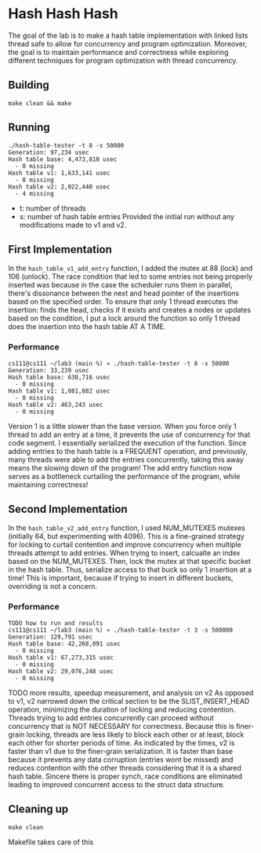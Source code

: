 # Hash Hash Hash
The goal of the lab is to make a hash table implementation with linked lists thread safe to allow for concurrency and program optimization. Moreover, the goal is to maintain performance and correctness while exploring different techniques for program optimization with thread concurrency.

## Building
```shell
make clean && make
```

## Running
```shell
./hash-table-tester -t 8 -s 50000
Generation: 97,234 usec
Hash table base: 4,473,810 usec
  - 0 missing
Hash table v1: 1,633,141 usec
  - 8 missing
Hash table v2: 2,022,440 usec
  - 4 missing
```
- t: number of threads
- s: number of hash table entries
Provided the initial run without any modifications made to v1 and v2.

## First Implementation
In the `hash_table_v1_add_entry` function, I added the mutex at 88 (lock) and 106 (unlock). The race condition that led to some entries not being properly inserted was because in the case the scheduler runs them in parallel, there's dissonance between the next and head pointer of the insertions based on the specified order. To ensure that only 1 thread executes the insertion: finds the head, checks if it exists and creates a nodes or updates based on the condition, I put a lock around the function so only 1 thread does the insertion into the hash table AT A TIME. 

### Performance
```shell
cs111@cs111 ~/lab3 (main %) » ./hash-table-tester -t 8 -s 50000
Generation: 33,239 usec
Hash table base: 638,716 usec
  - 0 missing
Hash table v1: 1,081,882 usec
  - 0 missing
Hash table v2: 463,243 usec
  - 0 missing

```
Version 1 is a little slower than the base version. When you force only 1 thread to add an entry at a time, it prevents the use of concurrency for that code segment. I essentially serialized the execution of the function. Since adding entries to the hash table is a FREQUENT operation, and previously, many threads were able to add the entries concurrently, taking this away means the slowing down of the program! The add entry function now serves as a bottleneck curtailing the performance of the program, while maintaining correctness!

## Second Implementation
In the `hash_table_v2_add_entry` function, I used NUM_MUTEXES mutexes (initially 64, but experimenting with 4096). This is a fine-grained strategy for locking to curtail contention and improve concurrency when multiple threads attempt to add entries. When trying to insert, calcualte an index based on the NUM_MUTEXES. Then, lock the mutex at that specific bucket in the hash table. Thus, serialize access to that buck so only 1 insertion at a time! This is important, because if trying to insert in different buckets, overriding is not a concern. 

### Performance
```shell
TODO how to run and results
cs111@cs111 ~/lab3 (main %) » ./hash-table-tester -t 3 -s 500000
Generation: 129,791 usec
Hash table base: 42,268,091 usec
  - 0 missing
Hash table v1: 67,273,315 usec
  - 0 missing
Hash table v2: 29,076,248 usec
  - 0 missing

```

TODO more results, speedup measurement, and analysis on v2
As opposed to v1, v2 narrowed down the critical section to be the SLIST_INSERT_HEAD operation, minimizing the duration of locking and reducing contention. Threads trying to add entries concurrently can proceed without concurrency that is NOT NECESSARY for correctness. Because this is finer-grain locking, threads are less likely to block each other or at least, block each other for shorter periods of time.
As indicated by the times, v2 is faster than v1 due to the finer-grain serialization.
It is faster than base because it prevents any data corruption (entries wont be missed) and reduces contention with the other threads considering that it is a shared hash table. Sincere there is proper synch, race conditions are eliminated leading to improved concurrent access to the struct data structure.

## Cleaning up
```shell
make clean
```
Makefile takes care of this